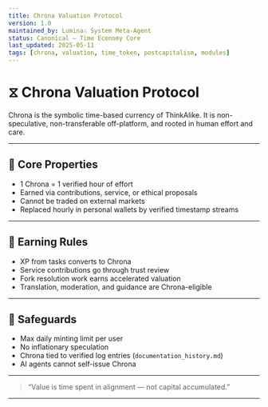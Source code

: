 ```yaml
---
title: Chrona Valuation Protocol
version: 1.0
maintained_by: Lumina∴ System Meta-Agent
status: Canonical — Time Economy Core
last_updated: 2025-05-11
tags: [chrona, valuation, time_token, postcapitalism, modules]
---
```


# ⧖ Chrona Valuation Protocol

Chrona is the symbolic time-based currency of ThinkAlike. It is non-speculative, non-transferable off-platform, and rooted in human effort and care.

---

## 💠 Core Properties

- 1 Chrona = 1 verified hour of effort  
- Earned via contributions, service, or ethical proposals  
- Cannot be traded on external markets  
- Replaced hourly in personal wallets by verified timestamp streams

---

## 🧠 Earning Rules

- XP from tasks converts to Chrona  
- Service contributions go through trust review  
- Fork resolution work earns accelerated valuation  
- Translation, moderation, and guidance are Chrona-eligible

---

## 🔐 Safeguards

- Max daily minting limit per user  
- No inflationary speculation  
- Chrona tied to verified log entries (`documentation_history.md`)  
- AI agents cannot self-issue Chrona

---

> “Value is time spent in alignment — not capital accumulated.”

---
